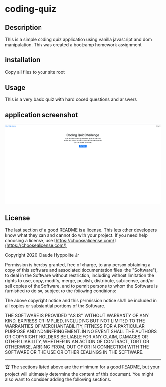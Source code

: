 # coding-quiz
## Description

This is a simple coding quiz application using vanilla javascript and dom manipulation. This was created a bootcamp homework assignment


## installation
Copy all files to your site root

## Usage
This is a very basic quiz with hard coded questions and answers

## application screenshot
<img src="coding-quiz.png" alt="screen shot of coding quiz app">

## License

The last section of a good README is a license. This lets other developers know what they can and cannot do with your project. If you need help choosing a license, use [https://choosealicense.com/](https://choosealicense.com/)


Copyright 2020 Claude Hyppolite Jr

Permission is hereby granted, free of charge, to any person obtaining a copy of this software and associated documentation files (the "Software"), to deal in the Software without restriction, including without limitation the rights to use, copy, modify, merge, publish, distribute, sublicense, and/or sell copies of the Software, and to permit persons to whom the Software is furnished to do so, subject to the following conditions:

The above copyright notice and this permission notice shall be included in all copies or substantial portions of the Software.

THE SOFTWARE IS PROVIDED "AS IS", WITHOUT WARRANTY OF ANY KIND, EXPRESS OR IMPLIED, INCLUDING BUT NOT LIMITED TO THE WARRANTIES OF MERCHANTABILITY, FITNESS FOR A PARTICULAR PURPOSE AND NONINFRINGEMENT. IN NO EVENT SHALL THE AUTHORS OR COPYRIGHT HOLDERS BE LIABLE FOR ANY CLAIM, DAMAGES OR OTHER LIABILITY, WHETHER IN AN ACTION OF CONTRACT, TORT OR OTHERWISE, ARISING FROM, OUT OF OR IN CONNECTION WITH THE SOFTWARE OR THE USE OR OTHER DEALINGS IN THE SOFTWARE.

---

🏆 The sections listed above are the minimum for a good README, but your project will ultimately determine the content of this document. You might also want to consider adding the following sections.